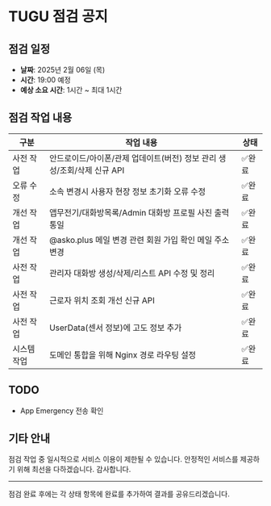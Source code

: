 # TUGU 점검 공지

## 점검 일정

- **날짜**: 2025년 2월 06일 (목)
- **시간**: 19:00 예정
- **예상 소요 시간**: 1시간 ~ 최대 1시간

## 점검 작업 내용

| 구분        | 작업 내용                                                               | 상태   |
| ----------- | ----------------------------------------------------------------------- | ------ |
| 사전 작업   | 안드로이드/아이폰/관제 업데이트(버전) 정보 관리 생성/조회/삭제 신규 API | ✅완료 |
| 오류 수정   | 소속 변경시 사용자 현장 정보 초기화 오류 수정                           | ✅완료 |
| 개선 작업   | 앱무전기/대화방목록/Admin 대화방 프로필 사진 출력 통일                  | ✅완료 |
| 개선 작업   | @asko.plus 메일 변경 관련 회원 가입 확인 메일 주소 변경                 | ✅완료 |
| 사전 작업   | 관리자 대화방 생성/삭제/리스트 API 수정 및 정리                         | ✅완료 |
| 사전 작업   | 근로자 위치 조회 개선 신규 API                                          | ✅완료 |
| 사전 작업   | UserData(센서 정보)에 고도 정보 추가                                    | ✅완료 |
| 시스템 작업 | 도메인 통합을 위해 Nginx 경로 라우팅 설정                               | ✅완료 |

## TODO

- App Emergency 전송 확인

## 기타 안내

점검 작업 중 일시적으로 서비스 이용이 제한될 수 있습니다.
안정적인 서비스를 제공하기 위해 최선을 다하겠습니다.
감사합니다.

---

점검 완료 후에는 각 상태 항목에 완료를 추가하여 결과를 공유드리겠습니다.
